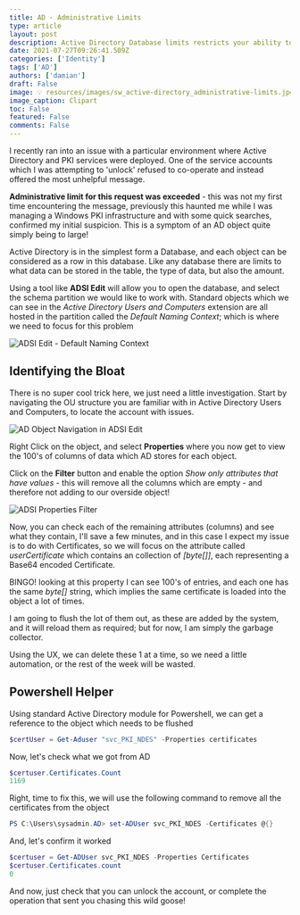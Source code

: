 ```yaml
---
title: AD - Administrative Limits
type: article 
layout: post
description: Active Directory Database limits restricts your ability to manage objects - Learn how to quickly fix the problem
date: 2021-07-27T09:26:41.509Z
categories: ['Identity']
tags: ['AD']
authors: ['damian']
draft: False
image: 💡 resources/images/sw_active-directory_administrative-limits.jpg
image_caption: Clipart
toc: False
featured: False
comments: False
---
```


I recently ran into an issue with a particular environment where Active Directory and PKI services were deployed. One of the service accounts which I was attempting to 'unlock' refused to co-operate and instead offered the most unhelpful message.
 
**Administrative limit for this request was exceeded** - this was not my first time encountering the message, previously this haunted me while I was managing a Windows PKI infrastructure and with some quick searches, confirmed my initial suspicion. This is a symptom of an AD object quite simply being to large!
 
Active Directory is in the simplest form a Database, and each object can be considered as a row in this database. Like any database there are limits to what data can be stored in the table, the type of data, but also the amount. 
 
Using a tool like **ADSI Edit** will allow you to open the database, and select the schema partition we would like to work with. Standard objects which we can see in the *Active Directory Users and Computers* extension are all hosted in the partition called the *Default Naming Context*; which is where we need to focus for this problem

![ADSI Edit - Default Naming Context](sw_active-directory_administrative-limits/opps-missing-image.png)

## Identifying the Bloat

There is no super cool trick here, we just need a little investigation. Start by navigating the OU structure you are familiar with in Active Directory Users and Computers, to locate the account with issues.

![AD Object Navigation in ADSI Edit](sw_active-directory_administrative-limits/opps-missing-image.png)

Right Click on the object, and select **Properties** where you now get to view the 100's of columns of data which AD stores for each object. 

Click on the **Filter** button and enable the option *Show only attributes that have values* - this will remove all the columns which are empty - and therefore not adding to our overside object!

![ADSI Properties Filter](sw_active-directory_administrative-limits/opps-missing-image.png)

Now, you can check each of the remaining attributes (columns) and see what they contain, I'll save a few minutes, and in this case I expect my issue is to do with Certificates, so we will focus on the attribute called *userCertificate* which contains an collection of *[byte[]]*, each representing a Base64 encoded Certificate.

BINGO! looking at this property I can see 100's of entries, and each one has the same *byte[]* string, which implies the same certificate is loaded into the object a lot of times.

I am going to flush the lot of them out, as these are added by the system, and it will reload them as required; but for now, I am simply the garbage collector.

Using the UX, we can delete these 1 at a time, so we need a little automation, or the rest of the week will be wasted.

## Powershell Helper

Using standard Active Directory module for Powershell, we can get a reference to the object which needs to be flushed

```powershell
$certUser = Get-Aduser "svc_PKI_NDES" -Properties certificates
```

Now, let's check what we got from AD

```powershell
$certuser.Certificates.Count
1169
```

Right, time to fix this, we will use the following command to remove all the certificates from the object

```powershell
PS C:\Users\sysadmin.AD> set-ADUser svc_PKI_NDES -Certificates @{}
```

And, let's confirm it worked
```powershell
$certuser = Get-ADUser svc_PKI_NDES -Properties Certificates
$certuser.Certificates.count
0
```

And now, just check that you can unlock the account, or complete the operation that sent you chasing this wild goose!